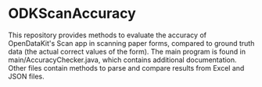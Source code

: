 # ODKScanAccuracy

This repository provides methods to evaluate the accuracy of OpenDataKit's Scan app in scanning paper forms, compared to ground truth data (the actual correct values of the form). The main program is found in main/AccuracyChecker.java, which contains additional documentation. Other files contain methods to parse and compare results from Excel and JSON files.
